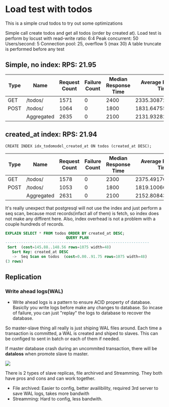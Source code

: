 # Load test with todos

This is a simple crud todos to try out some optimizations

Simple call create todos and get all todos (order by created at).
Load test is perform by locust with read-write ratio: 6:4
Peak concurrent: 50
Users/second: 5
Connection pool: 25, overflow 5 (max 30)
A table truncate is performed before any test


## Simple, no index: RPS: 21.95

|Type|Name      |Request Count|Failure Count|Median Response Time|Average Response Time|Min Response Time|Max Response Time|Average Content Size|Requests/s        |Failures/s|50% |66% |75% |80% |90% |95% |98% |99% |99.9%|99.99%|100%|
|----|----------|-------------|-------------|--------------------|---------------------|-----------------|-----------------|--------------------|------------------|----------|----|----|----|----|----|----|----|----|-----|------|----|
|GET |/todos/   |1571         |0            |2400                |2335.308720560153    |12               |5598             |71875.68300445576   |13.091874600342026|0.0       |2400|3200|3600|3700|4100|4500|4800|5000|5500 |5600  |5600|
|POST|/todos/   |1064         |0            |1800                |1831.6475563909773   |20               |4349             |136.0               |8.866807495075694 |0.0       |1800|2500|2800|3000|3300|3600|3900|4100|4300 |4300  |4300|
|    |Aggregated|2635         |0            |2100                |2131.9328273244782   |12               |5598             |42907.55294117647   |21.95868209541772 |0.0       |2100|2800|3300|3500|3900|4200|4700|4800|5500 |5600  |5600|


## created_at index: RPS: 21.94

```
CREATE INDEX idx_todomodel_created_at ON todos (created_at DESC);
```

|Type|Name      |Request Count|Failure Count|Median Response Time|Average Response Time|Min Response Time|Max Response Time|Average Content Size|Requests/s        |Failures/s|50% |66% |75% |80% |90% |95% |98% |99% |99.9%|99.99%|100%|
|----|----------|-------------|-------------|--------------------|---------------------|-----------------|-----------------|--------------------|------------------|----------|----|----|----|----|----|----|----|----|-----|------|----|
|GET |/todos/   |1578         |0            |2300                |2375.491761723701    |10               |5333             |72632.35994930292   |13.162817570236198|0.0       |2300|3200|3600|3900|4400|4700|5000|5100|5300 |5300  |5300|
|POST|/todos/   |1053         |0            |1800                |1819.1006647673314   |19               |4802             |136.0               |8.783553169492217 |0.0       |1800|2400|2700|3000|3500|3800|4000|4200|4300 |4800  |4800|
|    |Aggregated|2631         |0            |2100                |2152.8084378563285   |10               |5333             |43617.2831622957    |21.946370739728415|0.0       |2100|2800|3300|3500|4100|4500|4800|5000|5300 |5300  |5300|

It's really unexpect that postgresql will not use the index and just perform a seq scan, because most records(infact all of them) is fetch, so index does not make any diffirent here.
Also, index overhead is not a problem with a couple hundreds of records.

```sql
EXPLAIN SELECT * FROM todos ORDER BY created_at DESC;
                           QUERY PLAN                           
----------------------------------------------------------------
 Sort  (cost=145.88..148.56 rows=1075 width=48)
   Sort Key: created_at DESC
   ->  Seq Scan on todos  (cost=0.00..91.75 rows=1075 width=48)
(3 rows)
```

## Replication

### Write ahead logs(WAL)

- Write ahead logs is a pattern to ensure ACID property of database. Basiclly you write logs before make any changes to database. So incase of failure, you can just "replay" the logs to database to recover the database.

So master-slave thing all really is just shiping WAL files around. Each time a transaction is committed, a WAL is created and shiped to slaves.
This can be configed to sent in batch or each of them if needed.

If master database crash during an uncommited transaction, there will be **dataloss** when promote slave to master.

[![](https://mermaid.ink/img/pako:eNp9j01PwzAMhv9K5NMmtVWakLTNAQmJ47iwAxILB9NmbFrTTkkKjKr_nWxwAGmqD35tP5Y_Rqj7xoCCbdt_1Dt0gawedUeiWfTBuM3i4aKkwYCv6M3y5Qf7Ft9Nvlmsz3qdslnKr9G_q0makqe7lY96-7tuHrN5zCEBa5zFfRMfHs_NGsLOWKNBxbBBd9Cguyn24RD69amrQQU3mASGY7zS3O_xzaEFtcXWx-oRu-e-_5eDGuETFCtExkopWU4rXogETqDSvMpiKigty-iqQsopga_LAJpVQjDOWXQ5vWFy-gZilH1v?type=png)](https://mermaid.live/edit#pako:eNp9j01PwzAMhv9K5NMmtVWakLTNAQmJ47iwAxILB9NmbFrTTkkKjKr_nWxwAGmqD35tP5Y_Rqj7xoCCbdt_1Dt0gawedUeiWfTBuM3i4aKkwYCv6M3y5Qf7Ft9Nvlmsz3qdslnKr9G_q0makqe7lY96-7tuHrN5zCEBa5zFfRMfHs_NGsLOWKNBxbBBd9Cguyn24RD69amrQQU3mASGY7zS3O_xzaEFtcXWx-oRu-e-_5eDGuETFCtExkopWU4rXogETqDSvMpiKigty-iqQsopga_LAJpVQjDOWXQ5vWFy-gZilH1v)


There is 2 types of slave replicas, file archirved and Streamming. They both have pros and cons and can work together.

- File archived: Easier to config, better availibility, required 3rd server to save WAL logs, takes more bandwith
- Streamming: Hard to config, less bandwith.


